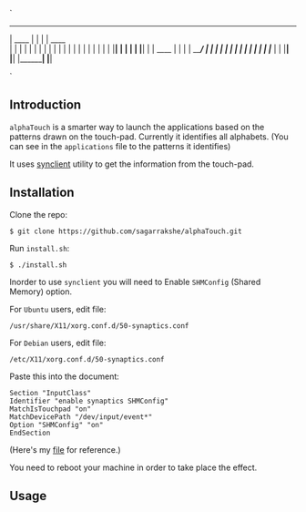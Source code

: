 `
 __________    __ 		  __________
|	____   |  |  |		 |	 ____   \
|  |	|  |  |  |		 |	|    |  |
|  |	|  |  |  | 		 |  |	 |  |
|  |____|  |  |  |       |  |____|  |
|	____   |  |  |		 |   _______/
|  |	|  |  |  |		 |  |
|  |	|  |  |  |_____  |  |
|__|	|__|  |________| |__|

`

## Introduction

`alphaTouch` is a smarter way to launch the applications based on the patterns drawn on the touch-pad. Currently it identifies all alphabets. (You can see in the `applications` file to the patterns it identifies)


It uses [synclient](https://wiki.archlinux.org/index.php/Touchpad_Synaptics#Synclient) utility to get the information from the touch-pad.

## Installation

Clone the repo:
    
    $ git clone https://github.com/sagarrakshe/alphaTouch.git

Run `install.sh`:
    
    $ ./install.sh

Inorder to use `synclient` you will need to Enable `SHMConfig` (Shared Memory) option. 

For `Ubuntu` users, edit file:
   
    /usr/share/X11/xorg.conf.d/50-synaptics.conf

For `Debian` users, edit file:
   
    /etc/X11/xorg.conf.d/50-synaptics.conf

Paste this into the document:


    Section "InputClass"
    Identifier "enable synaptics SHMConfig"
    MatchIsTouchpad "on"
    MatchDevicePath "/dev/input/event*"
    Option "SHMConfig" "on"
    EndSection

(Here's my  [file](http://paste.ubuntu.com/5747634/) for reference.)

You need to reboot your machine in order to take place the effect. 

## Usage
